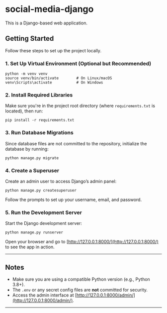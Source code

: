 # social-media-django

This is a Django-based web application.

## Getting Started

Follow these steps to set up the project locally.

### 1. Set Up Virtual Environment (Optional but Recommended)

    python -m venv venv
    source venv/bin/activate        # On Linux/macOS
    venv\Scripts\activate           # On Windows

### 2. Install Required Libraries

Make sure you're in the project root directory (where `requirements.txt` is located), then run:

    pip install -r requirements.txt

### 3. Run Database Migrations

Since database files are not committed to the repository, initialize the database by running:

    python manage.py migrate

### 4. Create a Superuser

Create an admin user to access Django’s admin panel:

    python manage.py createsuperuser

Follow the prompts to set up your username, email, and password.

### 5. Run the Development Server

Start the Django development server:

    python manage.py runserver

Open your browser and go to [http://127.0.0.1:8000/](http://127.0.0.1:8000/) to see the app in action.

---

## Notes

- Make sure you are using a compatible Python version (e.g., Python 3.8+).
- The `.env` or any secret config files are **not** committed for security.
- Access the admin interface at [http://127.0.0.1:8000/admin/](http://127.0.0.1:8000/admin/).

---
